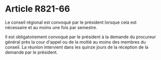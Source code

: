 # Article R821-66

Le conseil régional est convoqué par le président lorsque cela est nécessaire et au moins une fois par semestre.

Il est obligatoirement convoqué par le président à la demande du procureur général près la cour d'appel ou de la moitié au moins des membres du conseil. La réunion intervient dans les quinze jours de la réception de la demande par le président.
